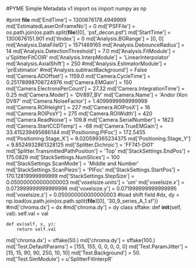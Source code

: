 #PYME Simple Metadata v1
import os
import numpy as np

#print __file__
md['EndTime'] = 1300676178.4949999
md['EstimatedLaserOnFrameNo'] = 0
md['PSFFile'] = os.path.join(os.path.split(__file__)[0], 'psf_decon.psf')
md['StartTime'] = 1300676151.901
md['tIndex'] = 0
md['Analysis.BGRange'] = [0, 0]
md['Analysis.DataFileID'] = 1571469165
md['Analysis.DebounceRadius'] = 14
md['Analysis.DetectionThreshold'] = 7.0
md['Analysis.FitModule'] = u'SplitterFitCOIR'
md['Analysis.InterpModule'] = 'LinearInterpolator'
md['Analysis.AxialShift'] = 250
#md['Analysis.EstimatorModule'] = 'priEstimator'
#md['Analysis.subtractBackground'] = False
md['Camera.ADOffset'] = 1159.0
md['Camera.CycleTime'] = 0.25178998708724976
md['Camera.EMGain'] = 150
md['Camera.ElectronsPerCount'] = 27.32
md['Camera.IntegrationTime'] = 0.25
md['Camera.Model'] = 'DV897_BV'
md['Camera.Name'] = 'Andor IXon DV97'
md['Camera.NoiseFactor'] = 1.4099999999999999
md['Camera.ROIHeight'] = 227
md['Camera.ROIPosX'] = 16
md['Camera.ROIPosY'] = 275
md['Camera.ROIWidth'] = 420
md['Camera.ReadNoise'] = 109.8
md['Camera.SerialNumber'] = 1823
md['Camera.StartCCDTemp'] = -68
md['Camera.TrueEMGain'] = 33.415239495686144
md['Positioning.PIFoc'] = 172.5455
md['Positioning.Stage_X'] = 9.020599365234375
md['Positioning.Stage_Y'] = 9.8524932861328125
md['Splitter.Dichroic'] = 'FF741-Di01'
md['Splitter.TransmittedPathPosition'] = 'Top'
md['StackSettings.EndPos'] = 175.0829
md['StackSettings.NumSlices'] = 100
md['StackSettings.ScanMode'] = 'Middle and Number'
md['StackSettings.ScanPiezo'] = 'PIFoc'
md['StackSettings.StartPos'] = 170.12819999999999
md['StackSettings.StepSize'] = 0.050000000000000003
md['voxelsize.units'] = 'um'
md['voxelsize.x'] = 0.073999999999999996
md['voxelsize.y'] = 0.071999999999999995
md['voxelsize.z'] = 0.050000000000000003
#load shift field
#dx, dy = np.load(os.path.join(os.path.split(__file__)[0], '30_9_series_A_1.sf'))
#md['chroma.dx'] = dx
#md['chroma.dy'] = dy
class sffake:
    def __init__(self, val):
        self.val = val

    def ev(self, x, y):
        return self.val

md['chroma.dx'] = sffake(50.)
md['chroma.dy'] = sffake(100.)
md['Test.DefaultParams'] = [155, 155, 0, 0, 0, 0, 0]
md['Test.ParamJitter'] = [15, 15, 90, 90, 250, 10, 10]
md['Test.Background'] = 50.
md['Test.SimModule'] = u'SplitterFitInterpR'
